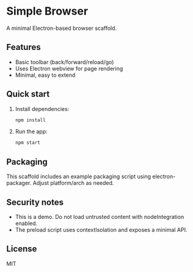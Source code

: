 # Simple Browser

A minimal Electron-based browser scaffold.

## Features
- Basic toolbar (back/forward/reload/go)
- Uses Electron webview for page rendering
- Minimal, easy to extend

## Quick start

1. Install dependencies:
   ```bash
   npm install
   ```

2. Run the app:
   ```bash
   npm start
   ```

## Packaging
This scaffold includes an example packaging script using electron-packager. Adjust platform/arch as needed.

## Security notes
- This is a demo. Do not load untrusted content with nodeIntegration enabled.
- The preload script uses contextIsolation and exposes a minimal API.

## License
MIT
